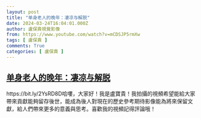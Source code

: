 ```yaml
---
layout: post
title: "单身老人的晚年：凄凉与解脱"
date: 2024-03-24T16:04:01.000Z
author: 盧保貴視覺影像
from: https://www.youtube.com/watch?v=mCDSJP5rmXw
tags: [ 盧保貴 ]
comments: True
categories: [ 盧保貴 ]
---
```

<!--1711296241000-->
[单身老人的晚年：凄凉与解脱](https://www.youtube.com/watch?v=mCDSJP5rmXw)
------

<div>
https://bit.ly/2YsRD8D哈嘍，大家好！我是盧寶貴！我拍攝的視頻希望能給大家帶來貢獻能夠留存後世，能成為後人對現在的歷史參考期待影像能為將來保留文獻，給人們帶來更多的意義與思考。喜歡我的視頻記得評論哦！
</div>
